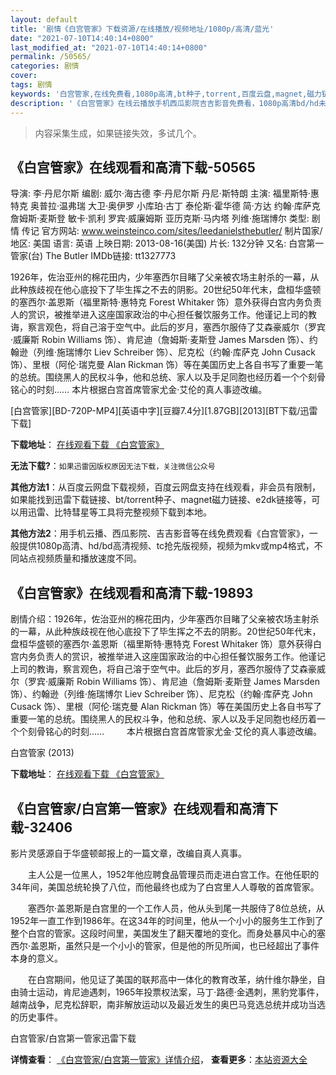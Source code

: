 ```yaml
---
layout: default
title: '剧情《白宫管家》下载资源/在线播放/视频地址/1080p/高清/蓝光'
date: "2021-07-10T14:40:14+0800"
last_modified_at: "2021-07-10T14:40:14+0800"
permalink: /50565/
categories: 剧情
cover:
tags: 剧情
keywords: '白宫管家,在线免费看,1080p高清,bt种子,torrent,百度云盘,magnet,磁力链,迅雷下载资源'
description: '《白宫管家》在线云播放手机西瓜影院吉吉影音免费看，1080p高清bd/hd未删减完整版和tc抢先枪版，mkv/mp4格式，附带bt/torrent种子、magnet/磁力链、百度云盘、网盘资源迅雷下载链接'
---
```


>内容采集生成，如果链接失效，多试几个。


## 《白宫管家》在线观看和高清下载-50565

导演: 李·丹尼尔斯 编剧: 威尔·海古德 李·丹尼尔斯 丹尼·斯特朗 主演: 福里斯特·惠特克 奥普拉·温弗瑞 大卫·奥伊罗 小库珀·古丁 泰伦斯·霍华德 简·方达 约翰·库萨克 詹姆斯·麦斯登 敏卡·凯利 罗宾·威廉姆斯 亚历克斯·马内塔 列维·施瑞博尔 类型: 剧情 传记 官方网站: www.weinsteinco.com/sites/leedanielsthebutler/ 制片国家/地区: 美国 语言: 英语 上映日期: 2013-08-16(美国) 片长: 132分钟 又名: 白宫第一管家(台) The Butler IMDb链接: tt1327773

1926年，佐治亚州的棉花田内，少年塞西尔目睹了父亲被农场主射杀的一幕，从此种族歧视在他心底投下了毕生挥之不去的阴影。20世纪50年代末，盘桓华盛顿的塞西尔·盖恩斯（福里斯特·惠特克 Forest Whitaker 饰）意外获得白宫内务负责人的赏识，被推举进入这座国家政治的中心担任餐饮服务工作。他谨记上司的教诲，察言观色，将自己溶于空气中。此后的岁月，塞西尔服侍了艾森豪威尔（罗宾·威廉斯 Robin Williams 饰）、肯尼迪（詹姆斯·麦斯登 James Marsden 饰）、约翰逊（列维·施瑞博尔 Liev Schreiber 饰）、尼克松（约翰·库萨克 John Cusack 饰）、里根（阿伦·瑞克曼 Alan Rickman 饰）等在美国历史上各自书写了重要一笔的总统。围绕黑人的民权斗争，他和总统、家人以及手足同胞也经历着一个个刻骨铭心的时刻…… 本片根据白宫首席管家尤金·艾伦的真人事迹改编。


[白宫管家][BD-720P-MP4][英语中字][豆瓣7.4分][1.87GB][2013][BT下载/迅雷下载]

**下载地址**： [在线观看下载 《白宫管家》](https://www.btdx8.com/torrent/lee_daniels_the_butler_2013.html) 


**无法下载?**：`如果迅雷因版权原因无法下载，关注微信公众号 `

**其他方法1**：从百度云网盘下载视频，百度云网盘支持在线观看，非会员有限制，如果能找到迅雷下载链接、bt/torrent种子、magnet磁力链接、e2dk链接等，可以用迅雷、比特彗星等工具将完整视频下载到本地。

**其他方法2**：用手机云播、西瓜影院、吉吉影音等在线免费观看《白宫管家》，一般提供1080p高清、hd/bd高清视频、tc抢先版视频，视频为mkv或mp4格式，不同站点视频质量和播放速度不同。


## 《白宫管家》在线观看和高清下载-19893

剧情介绍：1926年，佐治亚州的棉花田内，少年塞西尔目睹了父亲被农场主射杀的一幕，从此种族歧视在他心底投下了毕生挥之不去的阴影。20世纪50年代末，盘桓华盛顿的塞西尔·盖恩斯（福里斯特·惠特克 Forest Whitaker 饰）意外获得白宫内务负责人的赏识，被推举进入这座国家政治的中心担任餐饮服务工作。他谨记上司的教诲，察言观色，将自己溶于空气中。此后的岁月，塞西尔服侍了艾森豪威尔（罗宾·威廉斯 Robin Williams 饰）、肯尼迪（詹姆斯·麦斯登 James Marsden 饰）、约翰逊（列维·施瑞博尔 Liev Schreiber 饰）、尼克松（约翰·库萨克 John Cusack 饰）、里根（阿伦·瑞克曼 Alan Rickman 饰）等在美国历史上各自书写了重要一笔的总统。围绕黑人的民权斗争，他和总统、家人以及手足同胞也经历着一个个刻骨铭心的时刻……  　　本片根据白宫首席管家尤金·艾伦的真人事迹改编。


白宫管家 (2013)

**下载地址**： [在线观看下载 《白宫管家》](https://www.btbtdy.me/btdy/dy2099.html) 


## 《白宫管家/白宫第一管家》在线观看和高清下载-32406

影片灵感源自于华盛顿邮报上的一篇文章，改编自真人真事。</p>　　主人公是一位黑人，1952年他应聘食品管理员而走进白宫工作。在他任职的34年间，美国总统轮换了八位，而他最终也成为了白宫里人人尊敬的首席管家。</p>　　塞西尔&middot;盖恩斯是白宫里的一个工作人员，他从头到尾一共服侍了8位总统，从1952年一直工作到1986年。在这34年的时间里，他从一个小小的服务生工作到了整个白宫的管家。这段时间里，美国发生了翻天覆地的变化。而身处暴风中心的塞西尔&middot;盖恩斯，虽然只是一个小小的管家，但是他的所见所闻，也已经超出了事件本身的意义。</p>　　在白宫期间，他见证了美国的联邦高中一体化的教育改革，纳什维尔静坐，自由骑士运动，肯尼迪遇刺，1965年投票权法案，马丁&middot;路德·金遇刺，黑豹党事件，越南战争，尼克松辞职，南非解放运动以及最近发生的奥巴马竞选总统并成功当选的历史事件。</p>


白宫管家/白宫第一管家迅雷下载

**详情查看**： [《白宫管家/白宫第一管家》详情介绍](/movie/32406/)， **查看更多**：[本站资源大全](/movie/t/all/)

